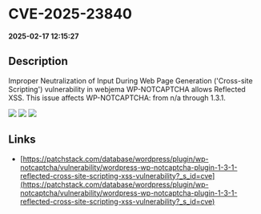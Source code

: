 # CVE-2025-23840

**2025-02-17 12:15:27**

## Description
Improper Neutralization of Input During Web Page Generation ('Cross-site Scripting') vulnerability in webjema WP-NOTCAPTCHA allows Reflected XSS. This issue affects WP-NOTCAPTCHA: from n/a through 1.3.1.

![](https://img.shields.io/static/v1?label=Score&message=7.1&color=red)
![](https://img.shields.io/static/v1?label=Severity&message=HIGH&color=red)
![](https://img.shields.io/static/v1?label=CWE&message=XSS&color=green)

## Links
- [https://patchstack.com/database/wordpress/plugin/wp-notcaptcha/vulnerability/wordpress-wp-notcaptcha-plugin-1-3-1-reflected-cross-site-scripting-xss-vulnerability?_s_id=cve](https://patchstack.com/database/wordpress/plugin/wp-notcaptcha/vulnerability/wordpress-wp-notcaptcha-plugin-1-3-1-reflected-cross-site-scripting-xss-vulnerability?_s_id=cve)
